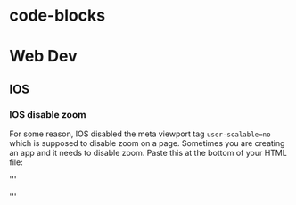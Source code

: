 # code-blocks


# Web Dev

## IOS

### IOS disable zoom

For some reason, IOS disabled the meta viewport tag `user-scalable=no` which is supposed to disable zoom on a page. Sometimes you are creating an app and it needs to disable zoom. Paste this at the bottom of your HTML file:

'''
<script type="text/javascript">
  document.addEventListener('touchmove', function (event) {
    if (event.scale !==1 ){ event.preventDefault(); }
  }, { passive: false });
</script>
'''
